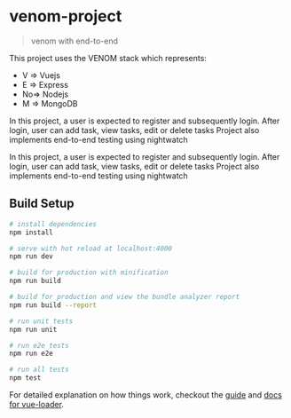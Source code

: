 
# venom-project

> venom with end-to-end

This project uses the VENOM stack which represents:
- V => Vuejs
- E => Express
- No=> Nodejs
- M => MongoDB

In this project, a user is expected to register and subsequently login. 
After login, user can add task, view tasks, edit or delete tasks
Project also implements end-to-end testing using nightwatch

In this project, a user is expected to register and subsequently login. 
After login, user can add task, view tasks, edit or delete tasks
Project also implements end-to-end testing using nightwatch

## Build Setup

``` bash
# install dependencies
npm install

# serve with hot reload at localhost:4000
npm run dev

# build for production with minification
npm run build

# build for production and view the bundle analyzer report
npm run build --report

# run unit tests
npm run unit

# run e2e tests
npm run e2e

# run all tests
npm test
```

For detailed explanation on how things work, checkout the [guide](http://vuejs-templates.github.io/webpack/) and [docs for vue-loader](http://vuejs.github.io/vue-loader).
